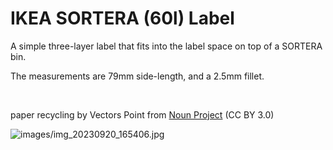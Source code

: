# IKEA SORTERA (60l) Label

<p>A simple three-layer label that fits into the label space on top of a SORTERA bin.</p><p>The measurements are 79mm side-length, and a 2.5mm fillet.</p><p>&nbsp;</p><p>paper recycling by Vectors Point from <a href="https://thenounproject.com/browse/icons/term/paper-recycling/">Noun Project</a> (CC BY 3.0)</p>

![images/img_20230920_165406.jpg](images/img_20230920_165406.jpg)